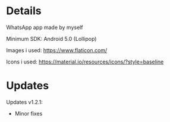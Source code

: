 # Details
WhatsApp app made by myself

Minimum SDK: Android 5.0 (Lollipop)

Images i used:
https://www.flaticon.com/

Icons i used:
https://material.io/resources/icons/?style=baseline

# Updates
Updates v1.2.1:
- Minor fixes
